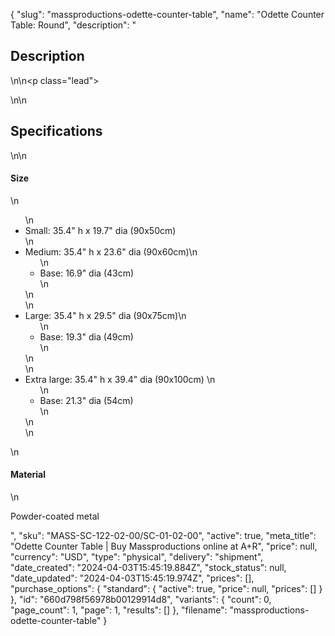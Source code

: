 {
  "slug": "massproductions-odette-counter-table",
  "name": "Odette Counter Table: Round",
  "description": "<h2>Description</h2>\n<!-- split -->\n<p class=\"lead\"> </p>\n<!-- split -->\n<h2>Specifications</h2>\n<!-- split -->\n<h4>Size</h4>\n<ul>\n<li>Small: 35.4\" h x 19.7\" dia (90x50cm)</li>\n<li>Medium: 35.4\" h x 23.6\" dia (90x60cm)\n<ul>\n<li>Base: 16.9\" dia (43cm)</li>\n</ul>\n</li>\n<li>Large: 35.4\" h x 29.5\" dia (90x75cm)\n<ul>\n<li>Base: 19.3\" dia (49cm)</li>\n</ul>\n</li>\n<li>Extra large: 35.4\" h x 39.4\" dia (90x100cm) \n<ul>\n<li>Base: 21.3\" dia (54cm)</li>\n</ul>\n</li>\n</ul>\n<h4>Material</h4>\n<p>Powder-coated metal</p>",
  "sku": "MASS-SC-122-02-00/SC-01-02-00",
  "active": true,
  "meta_title": "Odette Counter Table | Buy Massproductions online at A+R",
  "price": null,
  "currency": "USD",
  "type": "physical",
  "delivery": "shipment",
  "date_created": "2024-04-03T15:45:19.884Z",
  "stock_status": null,
  "date_updated": "2024-04-03T15:45:19.974Z",
  "prices": [],
  "purchase_options": {
    "standard": {
      "active": true,
      "price": null,
      "prices": []
    }
  },
  "id": "660d798f56978b00129914d8",
  "variants": {
    "count": 0,
    "page_count": 1,
    "page": 1,
    "results": []
  },
  "filename": "massproductions-odette-counter-table"
}
